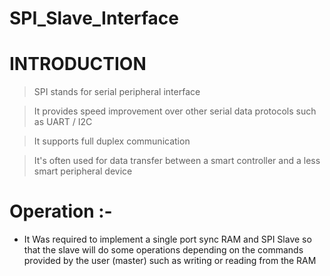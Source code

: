 # SPI_Slave_Interface

# INTRODUCTION

> SPI stands for serial peripheral interface

> It provides speed improvement over other serial data protocols such as UART / I2C

> It supports full duplex communication

> It's often used for data transfer between a smart controller and a less smart peripheral device

# Operation :-
- It Was required to implement a single port sync RAM and SPI Slave so that the slave will do some operations depending on the commands provided by the user (master) such as writing or reading from the RAM 

